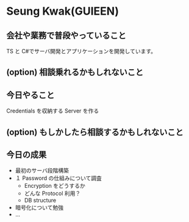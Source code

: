 # Seung Kwak(GUIEEN)

## 会社や業務で普段やっていること

TS と C#でサーバ開発とアプリケーションを開発しています。

## (option) 相談乗れるかもしれないこと

## 今日やること

Credentials を収納する Server を作る

## (option) もしかしたら相談するかもしれないこと

## 今日の成果

-   最初のサーバ段階構築
-   １ Password の仕組みについて調査
    -   Encryption をどうするか
    -   どんな Protocol 利用？
    -   DB structure
-   暗号化について勉強
-   ...
